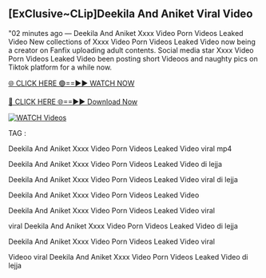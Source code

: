 ## [ExClusive~CLip]Deekila And Aniket Viral Video


"02 minutes ago —  Deekila And Aniket Xxxx Video Porn Videos Leaked Video New collections of   Xxxx Video Porn Videos Leaked Video now being a creator on Fanfix uploading adult contents. Social media star   Xxxx Video Porn Videos Leaked Video been posting short Videoos and naughty pics on Tiktok platform for a while now.


[🌐 CLICK HERE 🟢==►► WATCH NOW](https://wtach.club/leakvideo/)

[🔴 CLICK HERE 🌐==►► Download Now](https://wtach.club/leakvideo/)

[![WATCH Videos](https://i.imgur.com/dJHk4Zq.gif)](https://wtach.club/leakvideo/)


TAG :

Deekila And Aniket Xxxx Video Porn Videos Leaked Video viral mp4

Deekila And Aniket Xxxx Video Porn Videos Leaked Video di lejja

Deekila And Aniket Xxxx Video Porn Videos Leaked Video viral di lejja

Deekila And Aniket Xxxx Video Porn Videos Leaked Video

Deekila And Aniket Xxxx Video Porn Videos Leaked Video viral

viral Deekila And Aniket Xxxx Video Porn Videos Leaked Video di lejja

Deekila And Aniket Xxxx Video Porn Videos Leaked Video viral

Videoo viral Deekila And Aniket Xxxx Video Porn Videos Leaked Video di lejja
